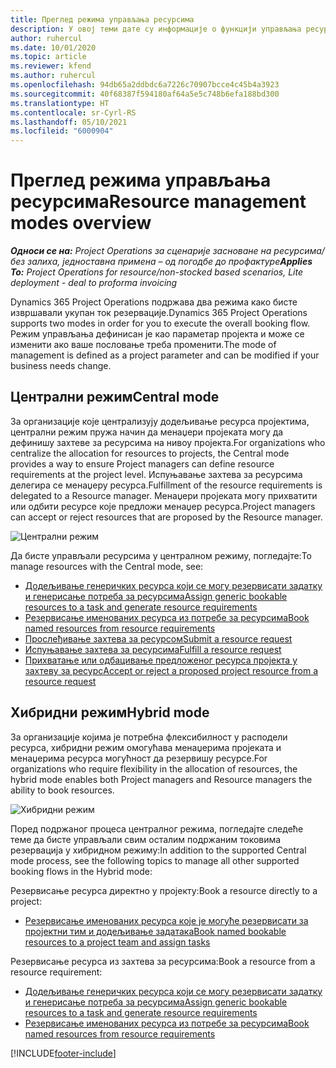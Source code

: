 ```yaml
---
title: Преглед режима управљања ресурсима
description: У овој теми дате су информације о функцији управљања ресурсима у услузи Dynamics 365 Project Operations.
author: ruhercul
ms.date: 10/01/2020
ms.topic: article
ms.reviewer: kfend
ms.author: ruhercul
ms.openlocfilehash: 94db65a2ddbdc6a7226c70907bcce4c45b4a3923
ms.sourcegitcommit: 40f68387f594180af64a5e5c748b6efa188bd300
ms.translationtype: HT
ms.contentlocale: sr-Cyrl-RS
ms.lasthandoff: 05/10/2021
ms.locfileid: "6000904"
---
```

# <a name="resource-management-modes-overview"></a><span data-ttu-id="399d3-103">Преглед режима управљања ресурсима</span><span class="sxs-lookup"><span data-stu-id="399d3-103">Resource management modes overview</span></span>

<span data-ttu-id="399d3-104">_**Односи се на:** Project Operations за сценарије засноване на ресурсима/без залиха, једноставна примена – од погодбе до профактуре_</span><span class="sxs-lookup"><span data-stu-id="399d3-104">_**Applies To:** Project Operations for resource/non-stocked based scenarios, Lite deployment - deal to proforma invoicing_</span></span>


<span data-ttu-id="399d3-105">Dynamics 365 Project Operations подржава два режима како бисте извршавали укупан ток резервације.</span><span class="sxs-lookup"><span data-stu-id="399d3-105">Dynamics 365 Project Operations supports two modes in order for you to execute the overall booking flow.</span></span> <span data-ttu-id="399d3-106">Режим управљања дефинисан је као параметар пројекта и може се изменити ако ваше пословање треба променити.</span><span class="sxs-lookup"><span data-stu-id="399d3-106">The mode of management is defined as a project parameter and can be modified if your business needs change.</span></span>    

## <a name="central-mode"></a><span data-ttu-id="399d3-107">Централни режим</span><span class="sxs-lookup"><span data-stu-id="399d3-107">Central mode</span></span>
<span data-ttu-id="399d3-108">За организације које централизују додељивање ресурса пројектима, централни режим пружа начин да менаџери пројеката могу да дефинишу захтеве за ресурсима на нивоу пројекта.</span><span class="sxs-lookup"><span data-stu-id="399d3-108">For organizations who centralize the allocation for resources to projects, the Central mode provides a way to ensure Project managers can define resource requirements at the project level.</span></span> <span data-ttu-id="399d3-109">Испуњавање захтева за ресурсима делегира се менаџеру ресурса.</span><span class="sxs-lookup"><span data-stu-id="399d3-109">Fulfillment of the resource requirements is delegated to a Resource manager.</span></span> <span data-ttu-id="399d3-110">Менаџери пројеката могу прихватити или одбити ресурсе које предложи менаџер ресурса.</span><span class="sxs-lookup"><span data-stu-id="399d3-110">Project managers can accept or reject resources that are proposed by the Resource manager.</span></span>

![Централни режим](./media/resource-management-central.png)

<span data-ttu-id="399d3-112">Да бисте управљали ресурсима у централном режиму, погледајте:</span><span class="sxs-lookup"><span data-stu-id="399d3-112">To manage resources with the Central mode, see:</span></span>

- [<span data-ttu-id="399d3-113">Додељивање генеричких ресурса који се могу резервисати задатку и генерисање потреба за ресурсима</span><span class="sxs-lookup"><span data-stu-id="399d3-113">Assign generic bookable resources to a task and generate resource requirements</span></span>](/dynamics365/project-service/assign-generic-bookable-resource)
- [<span data-ttu-id="399d3-114">Резервисање именованих ресурса из потребе за ресурсима</span><span class="sxs-lookup"><span data-stu-id="399d3-114">Book named resources from resource requirements</span></span>](/dynamics365/project-service/book-named-resource)
- [<span data-ttu-id="399d3-115">Прослеђивање захтева за ресурсом</span><span class="sxs-lookup"><span data-stu-id="399d3-115">Submit a resource request</span></span>](/dynamics365/project-service/submit-resource-request)
- [<span data-ttu-id="399d3-116">Испуњавање захтева за ресурсима</span><span class="sxs-lookup"><span data-stu-id="399d3-116">Fulfill a resource request</span></span>](/dynamics365/project-service/resource-management-fulfill-requests)
- [<span data-ttu-id="399d3-117">Прихватање или одбацивање предложеног ресурса пројекта у захтеву за ресурс</span><span class="sxs-lookup"><span data-stu-id="399d3-117">Accept or reject a proposed project resource from a resource request</span></span>](/dynamics365/project-service/accept-reject-proposed-resource)

## <a name="hybrid-mode"></a><span data-ttu-id="399d3-118">Хибридни режим</span><span class="sxs-lookup"><span data-stu-id="399d3-118">Hybrid mode</span></span>
<span data-ttu-id="399d3-119">За организације којима је потребна флексибилност у расподели ресурса, хибридни режим омогућава менаџерима пројеката и менаџерима ресурса могућност да резервишу ресурсе.</span><span class="sxs-lookup"><span data-stu-id="399d3-119">For organizations who require flexibility in the allocation of resources, the hybrid mode enables both Project managers and Resource managers the ability to book resources.</span></span>

![Хибридни режим](./media/resource-management-hybrid.png)

<span data-ttu-id="399d3-121">Поред подржаног процеса централног режима, погледајте следеће теме да бисте управљали свим осталим подржаним токовима резервација у хибридном режиму:</span><span class="sxs-lookup"><span data-stu-id="399d3-121">In addition to the supported Central mode process, see the following topics to manage all other supported booking flows in the Hybrid mode:</span></span>

<span data-ttu-id="399d3-122">Резервисање ресурса директно у пројекту:</span><span class="sxs-lookup"><span data-stu-id="399d3-122">Book a resource directly to a project:</span></span>
- [<span data-ttu-id="399d3-123">Резервисање именованих ресурса које је могуће резервисати за пројектни тим и додељивање задатака</span><span class="sxs-lookup"><span data-stu-id="399d3-123">Book named bookable resources to a project team and assign tasks</span></span>](/dynamics365/project-service/assign-named-bookable-resource)

<span data-ttu-id="399d3-124">Резервисање ресурса из захтева за ресурсима:</span><span class="sxs-lookup"><span data-stu-id="399d3-124">Book a resource from a resource requirement:</span></span>
- [<span data-ttu-id="399d3-125">Додељивање генеричких ресурса који се могу резервисати задатку и генерисање потреба за ресурсима</span><span class="sxs-lookup"><span data-stu-id="399d3-125">Assign generic bookable resources to a task and generate resource requirements</span></span>](/dynamics365/project-service/assign-generic-bookable-resource)
- [<span data-ttu-id="399d3-126">Резервисање именованих ресурса из потребе за ресурсима</span><span class="sxs-lookup"><span data-stu-id="399d3-126">Book named resources from resource requirements</span></span>](/dynamics365/project-service/book-named-resource)


[!INCLUDE[footer-include](../includes/footer-banner.md)]